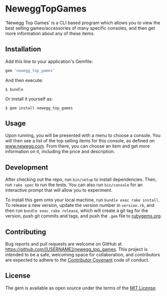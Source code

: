# NeweggTopGames

'Newegg Top Games' is a CLI based program which allows you to view the best selling games/accessories of many specific consoles, and then get more information about any of these items.

## Installation

Add this line to your application's Gemfile:

```ruby
gem 'newegg_top_games'
```

And then execute:

    $ bundle

Or install it yourself as:

    $ gem install newegg_top_games

## Usage

Upon running, you will be presented with a menu to choose a console. You will then see a list of the top selling items for this console, as defined on www.newegg.com. From there, you can choose an item and get more information on it, including the price and description.

## Development

After checking out the repo, run `bin/setup` to install dependencies. Then, run `rake spec` to run the tests. You can also run `bin/console` for an interactive prompt that will allow you to experiment.

To install this gem onto your local machine, run `bundle exec rake install`. To release a new version, update the version number in `version.rb`, and then run `bundle exec rake release`, which will create a git tag for the version, push git commits and tags, and push the `.gem` file to [rubygems.org](https://rubygems.org).

## Contributing

Bug reports and pull requests are welcome on GitHub at https://github.com/[USERNAME]/newegg_top_games. This project is intended to be a safe, welcoming space for collaboration, and contributors are expected to adhere to the [Contributor Covenant](http://contributor-covenant.org) code of conduct.


## License

The gem is available as open source under the terms of the [MIT License](http://opensource.org/licenses/MIT).

